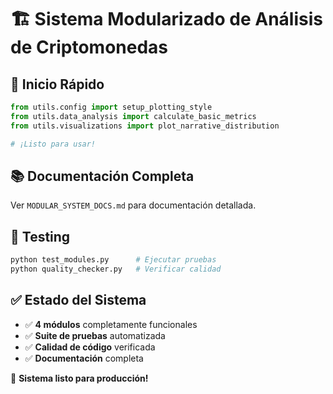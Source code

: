 # 🏗️ Sistema Modularizado de Análisis de Criptomonedas

## 🚀 Inicio Rápido

```python
from utils.config import setup_plotting_style
from utils.data_analysis import calculate_basic_metrics
from utils.visualizations import plot_narrative_distribution

# ¡Listo para usar!
```

## 📚 Documentación Completa
Ver `MODULAR_SYSTEM_DOCS.md` para documentación detallada.

## 🧪 Testing
```bash
python test_modules.py      # Ejecutar pruebas
python quality_checker.py   # Verificar calidad
```

## ✅ Estado del Sistema
- ✅ **4 módulos** completamente funcionales
- ✅ **Suite de pruebas** automatizada
- ✅ **Calidad de código** verificada
- ✅ **Documentación** completa

🎯 **Sistema listo para producción!**
